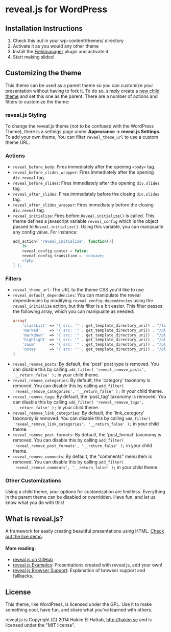 # reveal.js for WordPress

## Installation Instructions

1. Check this out in your wp-content/themes/ directory
2. Activate it as you would any other theme
3. Install the [Fieldmanager](https://github.com/alleyinteractive/wordpress-fieldmanager) plugin and activate it
4. Start making slides!

## Customizing the theme

This theme can be used as a parent theme so you can customize your presentation without having to fork it.
To do so, simply create a [new child theme](http://codex.wordpress.org/Child_Themes#How_to_Create_a_Child_Theme)
and set this one as the parent. There are a number of actions and filters to customize the theme:

### reveal.js Styling

To change the reveal.js theme (not to be confused with the WordPress Theme), there is a settings page under
**Appearance &rarr; reveal.js Settings**. To add your own theme, You can filter `reveal_theme_url` to use a
custom theme URL.

### Actions

* `reveal_before_body`: Fires immediately after the opening `<body>` tag.
* `reveal_before_slides_wrapper`: Fires immediately after the opening `div.reveal` tag.
* `reveal_before_slides`: Fires immediately after the opening `div.slides` tag.
* `reveal_after_slides`: Fires immediately before the closing `div.slides` tag.
* `reveal_after_slides_wrapper`: Fires immediately before the closing `div.reveal` tag.
* `reveal_initialize`: Fires before `Reveal.initialize()` is called. This theme defines a
	javascript variable `reveal_config` which is the object passed to `Reveal.initialize()`.
	Using this variable, you can manipualte any config value. For instance:
	```php
	add_action( 'reveal_initialize', function(){
		?>
		reveal_config.center = false;
		reveal_config.transition = 'concave;
		<?php
	} );
	```

### Filters

* `reveal_theme_url`: The URL to the theme CSS you'd like to use
* `reveal_default_dependencies`: You can manipulate the reveal dependencies by modifying
	`reveal_config.dependencies` using the `reveal_initialize` action, but this filter is a
	bit easier. This filter passes the following array, which you can manipualte as needed:
	```php
	array(
		'classList' => "{ src: '" . get_template_directory_uri() . "/lib/js/classList.js', condition: function() { return !document.body.classList; } }",
		'marked'    => "{ src: '" . get_template_directory_uri() . "/plugin/markdown/marked.js', condition: function() { return !!document.querySelector( '[data-markdown]' ); } }",
		'markdown'  => "{ src: '" . get_template_directory_uri() . "/plugin/markdown/markdown.js', condition: function() { return !!document.querySelector( '[data-markdown]' ); } }",
		'highlight' => "{ src: '" . get_template_directory_uri() . "/plugin/highlight/highlight.js', async: true, callback: function() { hljs.initHighlightingOnLoad(); } }",
		'zoom'      => "{ src: '" . get_template_directory_uri() . "/plugin/zoom-js/zoom.js', async: true, condition: function() { return !!document.body.classList; } }",
		'notes'     => "{ src: '" . get_template_directory_uri() . "/plugin/notes/notes.js', async: true, condition: function() { return !!document.body.classList; } }",
	)
	```
* `reveal_remove_posts`: By default, the 'post' post type is removed. You can disable this by
	calling `add_filter( 'reveal_remove_posts', '__return_false' );` in your child theme.
* `reveal_remove_categories`: By default, the 'category' taxonomy is removed. You can disable this by
	calling `add_filter( 'reveal_remove_categories', '__return_false' );` in your child theme.
* `reveal_remove_tags`: By default, the 'post_tag' taxonomy is removed. You can disable this by
	calling `add_filter( 'reveal_remove_tags', '__return_false' );` in your child theme.
* `reveal_remove_link_categories`: By default, the 'link_category' taxonomy is removed. You can disable this by
	calling `add_filter( 'reveal_remove_link_categories', '__return_false' );` in your child theme.
* `reveal_remove_post_formats`: By default, the 'post_format' taxonomy is removed. You can disable this by
	calling `add_filter( 'reveal_remove_post_formats', '__return_false' );` in your child theme.
* `reveal_remove_comments`: By default, the "comments" menu item is removed. You can disable this by
	calling `add_filter( 'reveal_remove_comments', '__return_false' );` in your child theme.

### Other Customizations

Using a child theme, your options for customization are limitless. Everything in the parent theme can
be disabled or overridden. Have fun, and let us know what you do with this!


## What is reveal.js?

A framework for easily creating beautiful presentations using HTML. [Check out the live demo](http://lab.hakim.se/reveal-js/).

#### More reading:
- [reveal.js on GitHub](https://github.com/hakimel/reveal.js/)
- [reveal.js Examples](https://github.com/hakimel/reveal.js/wiki/Example-Presentations): Presentations created with reveal.js, add your own!
- [reveal.js Browser Support](https://github.com/hakimel/reveal.js/wiki/Browser-Support): Explanation of browser support and fallbacks.



## License

This theme, like WordPress, is licensed under the GPL.
Use it to make something cool, have fun, and share what you've learned with others.

reveal.js is Copyright (C) 2014 Hakim El Hattab, http://hakim.se and is licensed under the "MIT license".